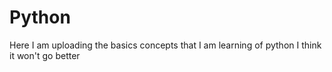 # Python
Here I am uploading the basics concepts that I am learning of python
I think it won't go better
